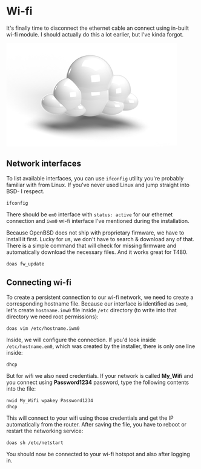 # Wi-fi

It's finally time to disconnect the ethernet cable an connect using in-built wi-fi module.
I should actually do this a lot earlier, but I've kinda forgot.

![](04-wifi.png)

## Network interfaces

To list available interfaces, you can use `ifconfig` utility you're probably familiar with from Linux.
If you've never used Linux and jump straight into BSD- I respect. 

```
ifconfig
```

There should be `em0` interface with `status: active` for our ethernet connection and `iwm0` wi-fi interface I've mentioned during the installation.

Because OpenBSD does not ship with proprietary firmware, we have to install it first.
Lucky for us, we don't have to search & download any of that. 
There is a simple command that will check for missing firmware and automatically download the necessary files.
And it works great for T480.

```
doas fw_update
```

## Connecting wi-fi

To create a persistent connection to our wi-fi network, we need to create a corresponding hostname file.
Because our interface is identified as `iwm0`, let's create `hostname.imw0` file inside `/etc` directory (to write into that directory we need root permissions):

```
doas vim /etc/hostname.iwm0
```

Inside, we will configure the connection. If you'd look inside `/etc/hostname.em0`, which was created by the installer, there is only one line inside:

```
dhcp
```

But for wifi we also need credentials. If your network is called **My_Wifi** and you connect using **Password1234** password, type the following contents into the file:

```
nwid My_Wifi wpakey Password1234
dhcp
```

This will connect to your wifi using those credentials and get the IP automatically from the router.
After saving the file, you have to reboot or restart the networking service:

```
doas sh /etc/netstart
```

You should now be connected to your wi-fi hotspot and also after logging in.
